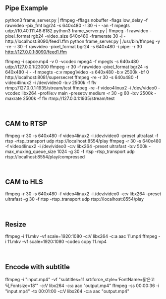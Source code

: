 ## Pipe Example
python3 frame_server.py | ffmpeg -fflags nobuffer -flags low_delay -f rawvideo -pix_fmt bgr24 -s 640x480 -r 30 -i - -an -f mpegts udp://10.40.111.48:8182
python3 frame_server.py | ffmpeg -f rawvideo -pixel_format rgb24 -video_size 640x480 -framerate 30 -i - http://localhost:8090/feed1.ffm
python frame_server.py | /usr/bin/ffmpeg -y -re -r 30 -f rawvideo -pixel_format bgr24 -s 640x480 -i pipe: -r 30 http://127.0.0.1:8090/feed1.ffm


ffmpeg -i sapce.mp4 -v 0 -vcodec mpeg4 -f mpegts -s 640x480 udp://127.0.0.1:23000
ffmpeg -r 30 -f rawvideo -pixel_format bgr24 -s 640x480 -i - -f mpegts -c:v mpeg1video -s 640x480 -b:v 2500k -bf 0 http://localhost:8081/supersecret
ffmpeg -re -r 30 -s 640x480 -f video4linux2 -i /dev/video0 -b:v 2500k -f flv rtmp://127.0.0.1:1935/stream/test
ffmpeg -re -f video4linux2 -i /dev/video0 -vcodec libx264 -profile:v main -preset:v medium -r 30 -g 60 -b:v 2500k -maxrate 2500k -f flv rtmp://127.0.0.1:1935/stream/test

<br>

## CAM to RTSP
ffmpeg -r 30 -s 640x480 -f video4linux2 -i /dev/video0 -preset ultrafast -f rtsp -rtsp_transport udp rtsp://localhost:8554/play
ffmpeg -r 30 -s 640x480 -f video4linux2 -i /dev/video0 -c:v libx264 -preset ultrafast -b:v 500k -max_muxing_queue_size 1024 -g 30 -f rtsp -rtsp_transport udp rtsp://localhost:8554/play/compressed

<br>

## CAM to HLS
ffmpeg -r 30 -s 640x480 -f video4linux2 -i /dev/video0 -c:v libx264 -preset ultrafast -g 30 -f rtsp -rtsp_transport udp rtsp://localhost:8554/play

<br>

## Resize
ffmpeg -i 11.mkv -vf scale=1920:1080 -c:V libx264 -c:a aac 11.mp4
ffmpeg -i 11.mkv -vf scale=1920:1080 -codec copy 11.mp4

<br>

## Encode with subtitle
ffmpeg -i "input.mp4" -vf "subtitles=11.srt:force_style='FontName=맑은고딕,Fontsize=18'" -c:V libx264 -c:a aac "output.mp4"
ffmpeg -ss 00:00:36 -i "input.mp4" -to 00:01:00 -c:V libx264 -c:a aac "output.mp4"
